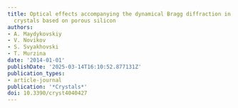 ```yaml
---
title: Optical effects accompanying the dynamical Bragg diffraction in linear 1D photonic
  crystals based on porous silicon
authors:
- A. Maydykovskiy
- V. Novikov
- S. Svyakhovski
- T. Murzina
date: '2014-01-01'
publishDate: '2025-03-14T16:10:52.877131Z'
publication_types:
- article-journal
publication: '*Crystals*'
doi: 10.3390/cryst4040427
---
```

